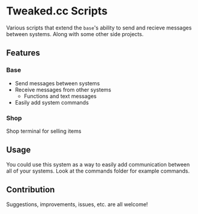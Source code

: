 # Tweaked.cc Scripts

Various scripts that extend the `base`'s ability to send and recieve messages between systems. Along with some other side projects.

## Features

### Base

- Send messages between systems
- Receive messages from other systems
  - Functions and text messages
- Easily add system commands

### Shop

Shop terminal for selling items

## Usage

You could use this system as a way to easily add communication between all of your systems. Look at the commands folder for example commands.

## Contribution

Suggestions, improvements, issues, etc. are all welcome!
